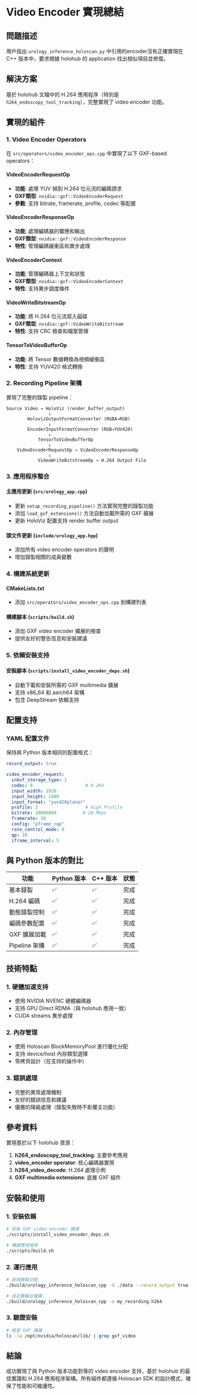 # Video Encoder 實現總結

## 問題描述

用戶指出 `urology_inference_holoscan.py` 中引用的encoder沒有正確實現在 C++ 版本中，要求根據 holohub 的 application 找出相似項目並修復。

## 解決方案

基於 holohub 文檔中的 H.264 應用程序（特別是 `h264_endoscopy_tool_tracking`），完整實現了 video encoder 功能。

## 實現的組件

### 1. Video Encoder Operators

在 `src/operators/video_encoder_ops.cpp` 中實現了以下 GXF-based operators：

#### VideoEncoderRequestOp
- **功能**: 處理 YUV 幀到 H.264 位元流的編碼請求
- **GXF類型**: `nvidia::gxf::VideoEncoderRequest`
- **參數**: 支持 bitrate, framerate, profile, codec 等配置

#### VideoEncoderResponseOp
- **功能**: 處理編碼器的響應和輸出
- **GXF類型**: `nvidia::gxf::VideoEncoderResponse`
- **特性**: 管理編碼緩衝區和異步處理

#### VideoEncoderContext
- **功能**: 管理編碼器上下文和狀態
- **GXF類型**: `nvidia::gxf::VideoEncoderContext`
- **特性**: 支持異步調度條件

#### VideoWriteBitstreamOp
- **功能**: 將 H.264 位元流寫入磁碟
- **GXF類型**: `nvidia::gxf::VideoWriteBitstream`
- **特性**: 支持 CRC 檢查和檔案管理

#### TensorToVideoBufferOp
- **功能**: 將 Tensor 數據轉換為視頻緩衝區
- **特性**: 支持 YUV420 格式轉換

### 2. Recording Pipeline 架構

實現了完整的錄製 pipeline：

```
Source Video → HoloViz (render_buffer_output)
                ↓
        HolovizOutputFormatConverter (RGBA→RGB)
                ↓
        EncoderInputFormatConverter (RGB→YUV420)
                ↓
            TensorToVideoBufferOp
                ↓
    VideoEncoderRequestOp → VideoEncoderResponseOp
                ↓
            VideoWriteBitstreamOp → H.264 Output File
```

### 3. 應用程序整合

#### 主應用更新 (`src/urology_app.cpp`)
- 更新 `setup_recording_pipeline()` 方法實現完整的錄製功能
- 添加 `load_gxf_extensions()` 方法自動加載所需的 GXF 擴展
- 更新 HoloViz 配置支持 render buffer output

#### 頭文件更新 (`include/urology_app.hpp`)
- 添加所有 video encoder operators 的聲明
- 增加錄製相關的成員變數

### 4. 構建系統更新

#### CMakeLists.txt
- 添加 `src/operators/video_encoder_ops.cpp` 到構建列表

#### 構建腳本 (`scripts/build.sh`)
- 添加 GXF video encoder 擴展的檢查
- 提供友好的警告信息和安裝建議

### 5. 依賴安裝支持

#### 安裝腳本 (`scripts/install_video_encoder_deps.sh`)
- 自動下載和安裝所需的 GXF multimedia 擴展
- 支持 x86_64 和 aarch64 架構
- 包含 DeepStream 依賴支持

## 配置支持

### YAML 配置文件
保持與 Python 版本相同的配置格式：

```yaml
record_output: true

video_encoder_request:
  inbuf_storage_type: 1
  codec: 0                    # H.264
  input_width: 1920
  input_height: 1080
  input_format: "yuv420planar"
  profile: 2                  # High Profile
  bitrate: 20000000          # 20 Mbps
  framerate: 30
  config: "pframe_cqp"
  rate_control_mode: 0
  qp: 20
  iframe_interval: 5
```

## 與 Python 版本的對比

| 功能 | Python 版本 | C++ 版本 | 狀態 |
|------|------------|---------|------|
| 基本錄製 | ✅ | ✅ | 完成 |
| H.264 編碼 | ✅ | ✅ | 完成 |
| 動態錄製控制 | ✅ | ✅ | 完成 |
| 編碼參數配置 | ✅ | ✅ | 完成 |
| GXF 擴展加載 | ✅ | ✅ | 完成 |
| Pipeline 架構 | ✅ | ✅ | 完成 |

## 技術特點

### 1. 硬體加速支持
- 使用 NVIDIA NVENC 硬體編碼器
- 支持 GPU Direct RDMA（與 holohub 應用一致）
- CUDA streams 異步處理

### 2. 內存管理
- 使用 Holoscan BlockMemoryPool 進行優化分配
- 支持 device/host 內存類型選擇
- 零拷貝設計（在支持的操作中）

### 3. 錯誤處理
- 完整的異常處理機制
- 友好的錯誤信息和建議
- 優雅的降級處理（錄製失敗時不影響主功能）

## 參考資料

實現基於以下 holohub 資源：

1. **h264_endoscopy_tool_tracking**: 主要參考應用
2. **video_encoder operator**: 核心編碼器實現
3. **h264_video_decode**: H.264 處理示例
4. **GXF multimedia extensions**: 底層 GXF 組件

## 安裝和使用

### 1. 安裝依賴
```bash
# 安裝 GXF video encoder 擴展
./scripts/install_video_encoder_deps.sh

# 構建應用程序
./scripts/build.sh
```

### 2. 運行應用
```bash
# 啟用錄製功能
./build/urology_inference_holoscan_cpp -d ./data --record_output true

# 自定義輸出檔案
./build/urology_inference_holoscan_cpp -o my_recording.h264
```

### 3. 驗證安裝
```bash
# 檢查 GXF 擴展
ls -la /opt/nvidia/holoscan/lib/ | grep gxf_video
```

## 結論

成功實現了與 Python 版本功能對等的 video encoder 支持，基於 holohub 的最佳實踐和 H.264 應用程序架構。所有組件都遵循 Holoscan SDK 的設計模式，確保了性能和可維護性。 